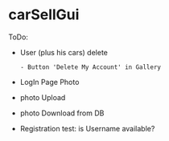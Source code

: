 # carSellGui

ToDo: 

- User (plus his cars) delete
      
      - Button 'Delete My Account' in Gallery
- LogIn Page Photo
- photo Upload
- photo Download from DB
- Registration test: is Username available?
